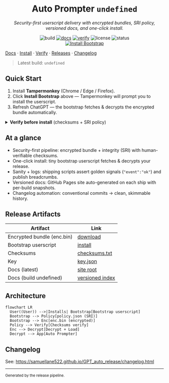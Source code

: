 <h1 align="center">Auto Prompter <code>undefined</code></h1>
<p align="center"><em>Security-first userscript delivery with encrypted bundles, SRI policy, versioned docs, and one-click install.</em></p>
<p align="center">
  <img alt="build" src="https://img.shields.io/badge/build-undefined-0a84ff?style=flat&logo=github" />
  <a href="https://samuellane522.github.io/GPT_auto_release/"><img alt="docs" src="https://img.shields.io/badge/docs-online-34c759?style=flat" /></a>
  <a href="https://samuellane522.github.io/GPT_auto_release/verify.html"><img alt="verify" src="https://img.shields.io/badge/verify-checksums-64d2ff?style=flat" /></a>
  <img alt="license" src="https://img.shields.io/badge/license-MIT-informational?style=flat" />
  <img alt="status" src="https://img.shields.io/badge/status-beta-ffb020?style=flat" />
  <br/>
  <a href="https://samuellane522.github.io/GPT_auto_release/beta-release/current/boot/auto-prompter-bootstrap.user.js">
    <img alt="Install Bootstrap" src="https://img.shields.io/badge/Install%20Bootstrap-Click-0a84ff?style=for-the-badge" />
  </a>
</p>

[Docs](https://samuellane522.github.io/GPT_auto_release/) · [Install](https://samuellane522.github.io/GPT_auto_release/install.html) · [Verify](https://samuellane522.github.io/GPT_auto_release/verify.html) · [Releases](https://samuellane522.github.io/GPT_auto_release/releases.html) · [Changelog](https://samuellane522.github.io/GPT_auto_release/changelog.html)

> Latest build: `undefined`

## Quick Start
1. Install **Tampermonkey** (Chrome / Edge / Firefox).
2. Click **Install Bootstrap** above — Tampermonkey will prompt you to install the userscript.
3. Refresh ChatGPT — the bootstrap fetches & decrypts the encrypted bundle automatically.

<details>
<summary><strong>Verify before install</strong> (checksums + SRI policy)</summary>

- Checksums: [checksums.txt](undefined)
- Policy (SRI): [policy.json](https://samuellane522.github.io/GPT_auto_release/download/beta/policy.json)

**enc.bin SRI**
```

```

**CLI**
```bash
curl -sSfL undefined | sed -n '1,60p'
```
</details>

## At a glance
- Security-first pipeline: encrypted bundle + integrity (SRI) with human-verifiable checksums.
- One-click install: tiny bootstrap userscript fetches & decrypts your release.
- Sanity + logs: shipping scripts assert golden signals (`"event":"ok"`) and publish breadcrumbs.
- Versioned docs: GitHub Pages site auto-generated on each ship with per-build snapshots.
- Changelog automation: conventional commits → clean, skimmable history.

## Release Artifacts
| Artifact | Link |
| --- | --- |
| Encrypted bundle (enc.bin) | [download](https://samuellane522.github.io/GPT_auto_release/download/beta/auto-prompter-enc.bin) |
| Bootstrap userscript | [install](https://samuellane522.github.io/GPT_auto_release/beta-release/current/boot/auto-prompter-bootstrap.user.js) |
| Checksums | [checksums.txt](undefined) |
| Key | [key.json](undefined) |
| Docs (latest) | [site root](https://samuellane522.github.io/GPT_auto_release/) |
| Docs (build undefined) | [versioned index](https://samuellane522.github.io/GPT_auto_release/v/undefined/index.html) |

## Architecture
```mermaid
flowchart LR
  User((User)) -->|Installs| Bootstrap[Bootstrap userscript]
  Bootstrap --> Policy[policy.json (SRI)]
  Bootstrap --> Enc[enc.bin (encrypted)]
  Policy --> Verify[Checksums verify]
  Enc --> Decrypt[Decrypt + Load]
  Decrypt --> App[Auto Prompter]
```

## Changelog
See: https://samuellane522.github.io/GPT_auto_release/changelog.html

---
<sub>Generated by the release pipeline.</sub>
